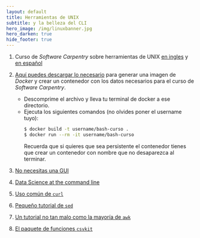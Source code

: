 ```yaml
---
layout: default
title: Herramientas de UNIX
subtitle: y la belleza del CLI
hero_image: /img/linuxbanner.jpg
hero_darken: true
hide_footer: true
---
```


1. Curso de *Software Carpentry* sobre herramientas de UNIX [en ingles](http://swcarpentry.github.io/shell-novice/) y [en español](https://swcarpentry.github.io/shell-novice-es/)

2. [Aquí puedes descargar lo necesario](https://github.com/mcd-unison/curso-hpcd/raw/main/bash/imagen-docker.zip) para generar una imagen de *Docker* y crear un contenedor con los datos necesarios para el curso de *Software Carpentry*.   
   - Descomprime el archivo y lleva tu terminal de docker a ese directorio.
   - Ejecuta los siguientes comandos (no olvides poner el username tuyo): 
      ```bash
      $ docker build -t username/bash-curso .
      $ docker run --rm -it username/bash-curso
      ```
      Recuerda que si quieres que sea persistente el contenedor tienes que crear un contenedor con nombre que no desaparezca al terminar.
3. [No necesitas una GUI](https://github.com/you-dont-need/You-Dont-Need-GUI)
4. [Data Science at the command line](https://www.datascienceatthecommandline.com)
5. [Uso común de `curl`](https://curl.se/docs/manual.html)
6. [Pequeño tutorial de `sed`](https://www.grymoire.com/Unix/Sed.html)
7. [Un tutorial no tan malo como la mayoría de `awk`](https://www.tutorialspoint.com/awk/index.htm)
8. [El paquete de funciones `csvkit`](https://csvkit.readthedocs.io/en/latest/)
